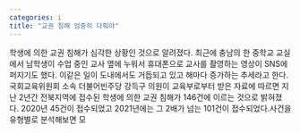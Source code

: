 ```yaml
---
categories: i
title: "교권 침해 엄중히 다뤄야"
---
```

학생에 의한 교권 침해가 심각한 상황인 것으로 알려졌다. 최근에 충남의 한 중학교 교실에서 남학생이 수업 중인 교사 옆에 누워서 휴대폰으로 교사를 촬영하는 영상이 SNS에 퍼지기도 했다. 이같은 일이 도내에서도 거듭되고 있고 해마다 증가하는 추세라고 한다.국회교육위원회 소속 더불어빈주당 강득구 의원이 교육부로부터 받은 자료에 따르면 지난 2년간 전북지역에 접수된 학생에 의한 교권 침해가 146건에 이르는 것으로 밝혀졌다. 2020년 45건이 접수되었고 2021년에는 그 2배가 넘는 101건이 접수되었다.사건을 유형별로 분석해보면 모